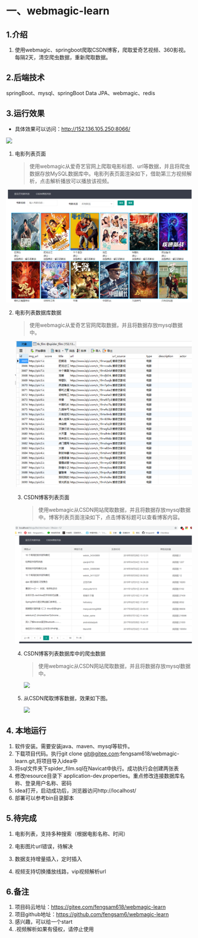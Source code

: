 # 一、webmagic-learn
## 1.介绍
1. 使用webmagic、springboot爬取CSDN博客，爬取爱奇艺视频、360影视。每隔2天，清空爬虫数据，重新爬取数据。
## 2.后端技术
springBoot、mysql、springBoot Data JPA、webmagic、redis

## 3.运行效果

* 具体效果可以访问：http://152.136.105.250:8066/

![](运行效果/film_spider.gif)

1. 电影列表页面

   > ​         使用webmagic从爱奇艺官网上爬取电影标题、url等数据，并且将爬虫数据存放MySQL数据库中。电影列表页面渲染如下，借助第三方视频解析，点击解析播放可以播放该视频。

<img src="运行效果/IQIYIFilmList.png" width="680" >





2. 电影列表数据库数据

   > 使用webmagic从爱奇艺官网爬取数据，并且将数据存放mysql数据中。

   <img src="运行效果/films-DB-data.png" width="680" >

   

   

   3. CSDN博客列表页面

      > ​       使用webmagic从CSDN网站爬取数据，并且将数据存放mysql数据中。博客列表页面渲染如下，点击博客标题可以查看博客内容。

   ![](运行效果/blogList.png)

   

   

   4. CSDN博客列表数据库中的爬虫数据

      > 使用webmagic从CSDN网站爬取数据，并且将数据存放mysql数据中。

      ![](运行效果/blogs-db-data.png)

      

   5. 从CSDN爬取博客数据，效果如下图。

      ![](运行效果/blos-spider.png)

## 4. 本地运行

1. 软件安装。需要安装java、maven、mysql等软件。
2. 下载项目代码。执行git clone git@gitee.com:fengsam618/webmagic-learn.git,将项目导入idea中
3. 将sql文件夹下spider_film.sql在Navicat中执行。成功执行会创建两张表
4. 修改resource目录下 application-dev.properties。重点修改连接数据库名称、登录用户名称、密码
5. idea打开，启动成功后，浏览器访问http://localhost/
6. 部署可以参考bin目录脚本



## 5.待完成

1. 电影列表，支持多种搜索（根据电影名称、时间）
2. 电影图片url错误，待解决

3. 数据支持增量插入，定时插入

4. 视频支持切换播放线路，vip视频解析url

## 6.备注
1. 项目码云地址：https://gitee.com/fengsam618/webmagic-learn
2. 项目github地址：https://github.com/fengsam6/webmagic-learn
3. 感兴趣，可以给一个start
4. .视频解析如果有侵权，请停止使用